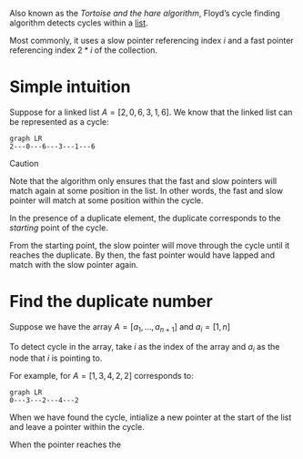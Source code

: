 Also known as the *Tortoise and the hare algorithm*, Floyd’s cycle finding algorithm detects cycles within a [list](Lists.md).

Most commonly, it uses a slow pointer referencing index $i$ and a fast pointer referencing index $2 * i$ of the collection.

# Simple intuition

Suppose for a linked list $A = [ 2, 0, 6, 3, 1, 6 ]$. We know that the linked list can be represented as a cycle:

```mermaid
graph LR
2---0---6---3---1---6
```

>[!caution]
>Note that the algorithm only ensures that the fast and slow pointers will match again at some position in the list. In other words, the fast and slow pointer will match at some position within the cycle.

In the presence of a duplicate element, the duplicate corresponds to the *starting* point of the cycle.

From the starting point, the slow pointer will move through the cycle until it reaches the duplicate. By then, the fast pointer would have lapped and match with the slow pointer again.

# Find the duplicate number

Suppose we have the array $A = [a_1, ... , a_{n+1}]$ and $a_i = [1, n]$

To detect cycle in the array, take $i$ as the index of the array and $a_i$ as the node that $i$ is pointing to.

For example, for $A= [1, 3, 4, 2, 2]$ corresponds to:
```mermaid
graph LR
0---3---2---4---2
```

When we have found the cycle, intialize a new pointer at the start of the list and leave a pointer within the cycle.

When the pointer reaches the 



